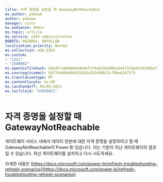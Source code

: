 ```yaml
---
title: 자격 증명을 설정할 때 GatewayNotReachable
ms.author: pebaum
author: pebaum
manager: scotv
ms.audience: Admin
ms.topic: article
ms.service: o365-administration
ROBOTS: NOINDEX, NOFOLLOW
localization_priority: Normal
ms.collection: Adm_O365
ms.custom:
- "1321"
- "2500002"
ms.openlocfilehash: bda457a8b8960e884bf378a919da096ad44752da447d346be7f0b1c435a9dcb0
ms.sourcegitcommit: b5f7da89a650d2915dc652449623c78be6247175
ms.translationtype: MT
ms.contentlocale: ko-KR
ms.lasthandoff: 08/05/2021
ms.locfileid: "53939421"
---
```

# <a name="gatewaynotreachable-when-setting-credentials"></a>자격 증명을 설정할 때 GatewayNotReachable

게이트웨이 서비스 내에서 데이터 원본에 대한 자격 증명을 설정하려고 할 때 GatewayNotReachable이 Power BI 있습니다. 이는 기한이 지난 게이트웨이의 결과일 수 있습니다. 최신 게이트웨이를 설치하고 다시 시도하세요.

자세한 내용은 [https://docs.microsoft.com/power-bi/refresh-troubleshooting-refresh-scenarios](https://docs.microsoft.com/power-bi/refresh-troubleshooting-refresh-scenarios)
